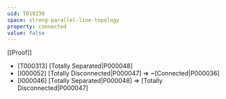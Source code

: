 ```yaml
---
uid: T019230
space: strong-parallel-line-topology
property: connected
value: false
---
```

[[Proof]]

* [T000313] [Totally Separated|P000048]
* [I000052] [Totally Disconnected|P000047] => ~[Connected|P000036]
* [I000046] [Totally Separated|P000048] => [Totally Disconnected|P000047]

